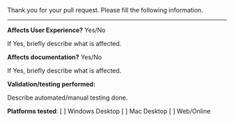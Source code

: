 Thank you for your pull request. Please fill the following information.

---

**Affects User Experience?** Yes/No

If Yes, briefly describe what is affected.


**Affects documentation?** Yes/No

If Yes, briefly describe what is affected.


**Validation/testing performed:**

Describe automated/manual testing done. 


**Platforms tested**:
[ ] Windows Desktop
[ ] Mac Desktop
[ ] Web/Online
